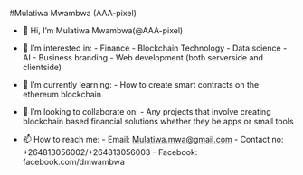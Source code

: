 #Mulatiwa Mwambwa (AAA-pixel)

- 👋 Hi, I’m Mulatiwa Mwambwa(@AAA-pixel)

- 👀 I’m interested in:
      - Finance
      - Blockchain Technology
      - Data science
      - AI
      - Business branding
      - Web development (both serverside and clientside)
      
- 🌱 I’m currently learning:
      - How to create smart contracts on the ethereum blockchain
      
- 💞️ I’m looking to collaborate on:
      - Any projects that involve creating blockchain based financial solutions whether they be apps or small tools
- 📫 How to reach me:
      - Email:  Mulatiwa.mwa@gmail.com
      - Contact no: +264813056002/+264813056003
      - Facebook: facebook.com/dmwambwa

<!---
AAA-pixel/AAA-pixel is a ✨ special ✨ repository because its `README.md` (this file) appears on your GitHub profile.
You can click the Preview link to take a look at your changes.
--->
